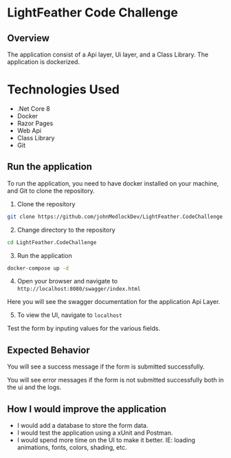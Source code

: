 # LightFeather Code Challenge

## Overview

The application consist of a Api layer, Ui layer, and a Class Library.
The application is dockerized.

# Technologies Used
- .Net Core 8
- Docker
- Razor Pages
- Web Api
- Class Library
- Git

## Run the application

To run the application, you need to have docker installed on your machine, and Git to clone the repository.

1. Clone the repository
```bash
git clone https://github.com/johnMedlockDev/LightFeather.CodeChallenge.git
```

2. Change directory to the repository
```bash
cd LightFeather.CodeChallenge
```

3. Run the application
```bash
docker-compose up -d
```

4. Open your browser and navigate to `http://localhost:8080/swagger/index.html`

Here you will see the swagger documentation for the application Api Layer.

5. To view the UI, navigate to `localhost`

Test the form by inputing values for the various fields.

## Expected Behavior
You will see a success message if the form is submitted successfully.

You will see error messages if the form is not submitted successfully both in the ui and the logs.

## How I would improve the application
- I would add a database to store the form data.
- I would test the application using a xUnit and Postman.
- I would spend more time on the UI to make it better. IE: loading animations, fonts, colors, shading, etc.